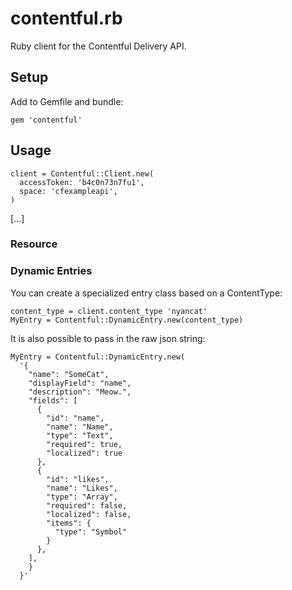 # contentful.rb

Ruby client for the Contentful Delivery API.


## Setup

Add to Gemfile and bundle:

    gem 'contentful'


## Usage

    client = Contentful::Client.new(
      accessToken: 'b4c0n73n7fu1',
      space: 'cfexampleapi',
    )

[...]

### Resource


### Dynamic Entries

You can create a specialized entry class based on a ContentType:

    content_type = client.content_type 'nyancat'
    MyEntry = Contentful::DynamicEntry.new(content_type)

It is also possible to pass in the raw json string:

    MyEntry = Contentful::DynamicEntry.new(
      '{
        "name": "SomeCat",
        "displayField": "name",
        "description": "Meow.",
        "fields": [
          {
            "id": "name",
            "name": "Name",
            "type": "Text",
            "required": true,
            "localized": true
          },
          {
            "id": "likes",
            "name": "Likes",
            "type": "Array",
            "required": false,
            "localized": false,
            "items": {
              "type": "Symbol"
            }
          },
        ],
        }
      }'